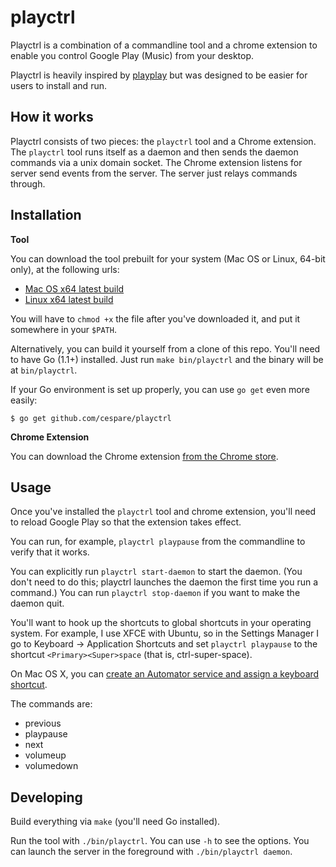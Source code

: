 # playctrl

Playctrl is a combination of a commandline tool and a chrome extension to enable you control Google Play
(Music) from your desktop.

Playctrl is heavily inspired by [playplay](https://github.com/jsharkey/playplay) but was designed to be easier
for users to install and run.

## How it works

Playctrl consists of two pieces: the `playctrl` tool and a Chrome extension. The `playctrl` tool runs itself
as a daemon and then sends the daemon commands via a unix domain socket. The Chrome extension listens for
server send events from the server. The server just relays commands through.

## Installation

**Tool**

You can download the tool prebuilt for your system (Mac OS or Linux, 64-bit only), at the following urls:

* [Mac OS x64 latest build](http://dl.ctrl-c.us/playctrl-darwin-x64-latest)
* [Linux x64 latest build](http://dl.ctrl-c.us/playctrl-linux-x64-latest)

You will have to `chmod +x` the file after you've downloaded it, and put it somewhere in your `$PATH`.

Alternatively, you can build it yourself from a clone of this repo. You'll need to have Go (1.1+) installed.
Just run `make bin/playctrl` and the binary will be at `bin/playctrl`.

If your Go environment is set up properly, you can use `go get` even more easily:

    $ go get github.com/cespare/playctrl

**Chrome Extension**

You can download the Chrome extension [from the Chrome
store](https://chrome.google.com/webstore/detail/playctrl/loakeafbjkkagnmmlpadfmknpeedckjg).

## Usage

Once you've installed the `playctrl` tool and chrome extension, you'll need to reload Google Play so that the
extension takes effect.

You can run, for example, `playctrl playpause` from the commandline to verify that it works.

You can explicitly run `playctrl start-daemon` to start the daemon. (You don't need to do this; playctrl
launches the daemon the first time you run a command.)  You can run `playctrl stop-daemon` if you want to make
the daemon quit.

You'll want to hook up the shortcuts to global shortcuts in your operating system. For example, I use XFCE
with Ubuntu, so in the Settings Manager I go to Keyboard -> Application Shortcuts and set `playctrl playpause`
to the shortcut `<Primary><Super>space` (that is, ctrl-super-space).

On Mac OS X, you can [create an Automator service and assign a keyboard
shortcut](http://computers.tutsplus.com/tutorials/how-to-launch-any-app-with-a-keyboard-shortcut--mac-31463).

The commands are:

* previous
* playpause
* next
* volumeup
* volumedown

## Developing

Build everything via `make` (you'll need Go installed).

Run the tool with `./bin/playctrl`. You can use `-h` to see the options. You can launch the server in the
foreground with `./bin/playctrl daemon`.
